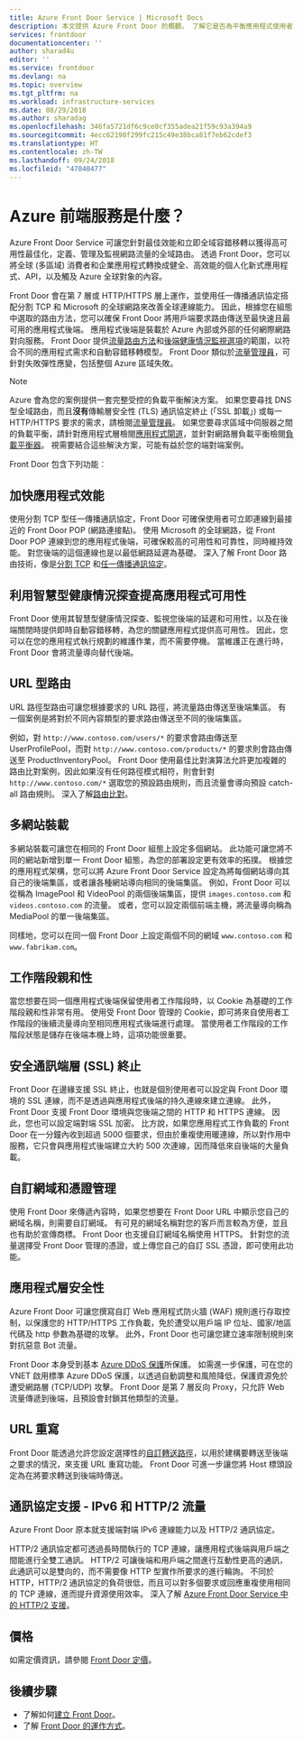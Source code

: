 ```yaml
---
title: Azure Front Door Service | Microsoft Docs
description: 本文提供 Azure Front Door 的概觀。 了解它是否為平衡應用程式使用者流量負載的最佳選擇。
services: frontdoor
documentationcenter: ''
author: sharad4u
editor: ''
ms.service: frontdoor
ms.devlang: na
ms.topic: overview
ms.tgt_pltfrm: na
ms.workload: infrastructure-services
ms.date: 08/29/2018
ms.author: sharadag
ms.openlocfilehash: 346fa5721df6c9ce0cf355adea21f59c93a394a9
ms.sourcegitcommit: 4ecc62198f299fc215c49e38bca81f7eb62cdef3
ms.translationtype: HT
ms.contentlocale: zh-TW
ms.lasthandoff: 09/24/2018
ms.locfileid: "47040477"
---
```

# <a name="what-is-azure-front-door-service"></a>Azure 前端服務是什麼？
Azure Front Door Service 可讓您針對最佳效能和立即全域容錯移轉以獲得高可用性最佳化，定義、管理及監視網路流量的全域路由。 透過 Front Door，您可以將全球 (多區域) 消費者和企業應用程式轉換成健全、高效能的個人化新式應用程式、API，以及觸及 Azure 全球對象的內容。

Front Door 會在第 7 層或 HTTP/HTTPS 層上運作，並使用任一傳播通訊協定搭配分割 TCP 和 Microsoft 的全球網路來改善全球連線能力。 因此，根據您在組態中選取的路由方法，您可以確保 Front Door 將用戶端要求路由傳送至最快速且最可用的應用程式後端。 應用程式後端是裝載於 Azure 內部或外部的任何網際網路對向服務。 Front Door 提供[流量路由方法](front-door-routing-methods.md)和[後端健康情況監視選項](front-door-health-probes.md)的範圍，以符合不同的應用程式需求和自動容錯移轉模型。 Front Door 類似於[流量管理員](../traffic-manager/traffic-manager-overview.md)，可針對失敗彈性應變，包括整個 Azure 區域失敗。

>[!NOTE]
> Azure 會為您的案例提供一套完整受控的負載平衡解決方案。 如果您要尋找 DNS 型全域路由，而且**沒有**傳輸層安全性 (TLS) 通訊協定終止 (「SSL 卸載」) 或每一 HTTP/HTTPS 要求的需求，請檢閱[流量管理員](../traffic-manager/traffic-manager-overview.md)。 如果您要尋求區域中伺服器之間的負載平衡，請針對應用程式層檢閱[應用程式閘道](../application-gateway/application-gateway-introduction.md)，並針對網路層負載平衡檢閱[負載平衡器](../load-balancer/load-balancer-overview.md)。 視需要結合這些解決方案，可能有益於您的端對端案例。

Front Door 包含下列功能︰

## <a name="accelerate-application-performance"></a>加快應用程式效能
使用分割 TCP 型任一傳播通訊協定，Front Door 可確保使用者可立即連線到最接近的 Front Door POP (網路連接點)。 使用 Microsoft 的全球網路，從 Front Door POP 連線到您的應用程式後端，可確保較高的可用性和可靠性，同時維持效能。 對您後端的這個連線也是以最低網路延遲為基礎。 深入了解 Front Door 路由技術，像是[分割 TCP](front-door-routing-architecture.md#splittcp) 和[任一傳播通訊協定](front-door-routing-architecture.md#anycast)。

## <a name="increase-application-availability-with-smart-health-probes"></a>利用智慧型健康情況探查提高應用程式可用性

Front Door 使用其智慧型健康情況探查、監視您後端的延遲和可用性，以及在後端關閉時提供即時自動容錯移轉，為您的關鍵應用程式提供高可用性。 因此，您可以在您的應用程式執行規劃的維護作業，而不需要停機。 當維護正在進行時，Front Door 會將流量導向替代後端。

## <a name="url-based-routing"></a>URL 型路由
URL 路徑型路由可讓您根據要求的 URL 路徑，將流量路由傳送至後端集區。 有一個案例是將對於不同內容類型的要求路由傳送至不同的後端集區。

例如，對 `http://www.contoso.com/users/*` 的要求會路由傳送至 UserProfilePool，而對 `http://www.contoso.com/products/*` 的要求則會路由傳送至 ProductInventoryPool。  Front Door 使用最佳比對演算法允許更加複雜的路由比對案例，因此如果沒有任何路徑模式相符，則會針對 `http://www.contoso.com/*` 選取您的預設路由規則，而且流量會導向預設 catch-all 路由規則。 深入了解[路由比對](front-door-route-matching.md)。

## <a name="multiple-site-hosting"></a>多網站裝載
多網站裝載可讓您在相同的 Front Door 組態上設定多個網站。 此功能可讓您將不同的網站新增到單一 Front Door 組態，為您的部署設定更有效率的拓撲。 根據您的應用程式架構，您可以將 Azure Front Door Service 設定為將每個網站導向其自己的後端集區，或者讓各種網站導向相同的後端集區。 例如，Front Door 可以從稱為 ImagePool 和 VideoPool 的兩個後端集區，提供 `images.contoso.com` 和 `videos.contoso.com` 的流量。 或者，您可以設定兩個前端主機，將流量導向稱為 MediaPool 的單一後端集區。

同樣地，您可以在同一個 Front Door 上設定兩個不同的網域 `www.contoso.com` 和 `www.fabrikam.com`。

## <a name="session-affinity"></a>工作階段親和性
當您想要在同一個應用程式後端保留使用者工作階段時，以 Cookie 為基礎的工作階段親和性非常有用。 使用受 Front Door 管理的 Cookie，即可將來自使用者工作階段的後續流量導向至相同應用程式後端進行處理。 當使用者工作階段的工作階段狀態是儲存在後端本機上時，這項功能很重要。

## <a name="secure-sockets-layer-ssl-termination"></a>安全通訊端層 (SSL) 終止
Front Door 在邊緣支援 SSL 終止，也就是個別使用者可以設定與 Front Door 環境的 SSL 連線，而不是透過與應用程式後端的持久連線來建立連線。 此外，Front Door 支援 Front Door 環境與您後端之間的 HTTP 和 HTTPS 連線。 因此，您也可以設定端對端 SSL 加密。 比方說，如果您應用程式工作負載的 Front Door 在一分鐘內收到超過 5000 個要求，但由於重複使用暖連線，所以對作用中服務，它只會與應用程式後端建立大約 500 次連線，因而降低來自後端的大量負載。

## <a name="custom-domains-and-certificate-management"></a>自訂網域和憑證管理
使用 Front Door 來傳遞內容時，如果您想要在 Front Door URL 中顯示您自己的網域名稱，則需要自訂網域。 有可見的網域名稱對您的客戶而言較為方便，並且也有助於宣傳商標。
Front Door 也支援自訂網域名稱使用 HTTPS。 針對您的流量選擇受 Front Door 管理的憑證，或上傳您自己的自訂 SSL 憑證，即可使用此功能。

## <a name="application-layer-security"></a>應用程式層安全性
Azure Front Door 可讓您撰寫自訂 Web 應用程式防火牆 (WAF) 規則進行存取控制，以保護您的 HTTP/HTTPS 工作負載，免於遭受以用戶端 IP 位址、國家/地區代碼及 http 參數為基礎的攻擊。 此外，Front Door 也可讓您建立速率限制規則來對抗惡意 Bot 流量。 

Front Door 本身受到基本 [Azure DDoS 保護](../virtual-network/ddos-protection-overview.md)所保護。 如需進一步保護，可在您的 VNET 啟用標準 Azure DDoS 保護，以透過自動調整和風險降低，保護資源免於遭受網路層 (TCP/UDP) 攻擊。 Front Door 是第 7 層反向 Proxy，只允許 Web 流量傳遞到後端，且預設會封鎖其他類型的流量。

## <a name="url-rewrite"></a>URL 重寫
Front Door 能透過允許您設定選擇性的[自訂轉送路徑](front-door-url-rewrite.md)，以用於建構要轉送至後端之要求的情況，來支援 URL 重寫功能。 Front Door 可進一步讓您將 Host 標頭設定為在將要求轉送到後端時傳送。

## <a name="protocol-support---ipv6-and-http2-traffic"></a>通訊協定支援 - IPv6 和 HTTP/2 流量
Azure Front Door 原本就支援端對端 IPv6 連線能力以及 HTTP/2 通訊協定。 

HTTP/2 通訊協定都可透過長時間執行的 TCP 連線，讓應用程式後端與用戶端之間能進行全雙工通訊。 HTTP/2 可讓後端和用戶端之間進行互動性更高的通訊，此通訊可以是雙向的，而不需要像 HTTP 型實作所要求的進行輪詢。 不同於 HTTP，HTTP/2 通訊協定的負荷很低，而且可以對多個要求或回應重複使用相同的 TCP 連線，進而提升資源使用效率。 深入了解 [Azure Front Door Service 中的 HTTP/2 支援](front-door-http2.md)。

## <a name="pricing"></a>價格

如需定價資訊，請參閱 [Front Door 定價](https://azure.microsoft.com/pricing/details/frontdoor/)。

## <a name="next-steps"></a>後續步驟

- 了解如何[建立 Front Door](quickstart-create-front-door.md)。
- 了解 [Front Door 的運作方式](front-door-routing-architecture.md)。
